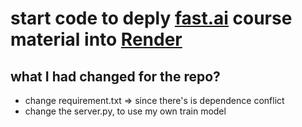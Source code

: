 # start code to deply [fast.ai](https://www.fast.ai) course material into [Render](https://render.com)

## what I had changed for the repo?

- change requirement.txt => since there's is dependence conflict
- change the server.py, to use my own train model
